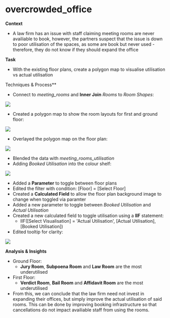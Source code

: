 # overcrowded_office
**Context**

- A law firm has an issue with staff claiming meeting rooms are never availiable to book, however, the partners suspect that the issue is down to poor utilisation of the spaces, as some are book but never used - therefore, they do not know if they should expand the office

**Task**

- With the existing floor plans, create a polygon map to visualise utilisation vs actual utilisation

Techniques & Process**

- Connect to *meeting_rooms* and **Inner Join** *Rooms* to *Room Shapes*:

![](https://github.com/latiful-hassan/overcrowded_office/blob/main/overcrowded_office_screenshots/rooms_join.png)

- Created a polygon map to show the room layouts for first and ground floor:

![](https://github.com/latiful-hassan/overcrowded_office/blob/main/overcrowded_office_screenshots/initial_polygon_map.png)

- Overlayed the polygon map on the floor plan:

![](https://github.com/latiful-hassan/overcrowded_office/blob/main/overcrowded_office_screenshots/floor_plan_polygon_map.png)

- Blended the data with *meeting_rooms_utilisation*
- Adding *Booked Utilisation* into the colour shelf:

![](https://github.com/latiful-hassan/overcrowded_office/blob/main/overcrowded_office_screenshots/floor_plan_polygon_map_booked_utilisation.png)

- Added a **Parameter** to toggle between floor plans 
- Edited the filter with condition: [Floor] = [Select Floor]
- Created a **Calculated Field** to allow the floor plan background image to change when toggled via paramter
- Added a new parameter to toggle between *Booked Utilisation* and *Actual Utilisation*
- Created a new calculated field to toggle utilisation using a **IIF** statement: 
  * IIF([Select Visualisation] = 'Actual Utilisation', [Actual Utilisation], [Booked Utilisation])
- Edited tooltip for clarity:

![](https://github.com/latiful-hassan/overcrowded_office/blob/main/overcrowded_office_screenshots/tool_tip.png)

**Analysis & Insights**

- Ground Floor:
  * **Jury Room**, **Subpoena Room** and **Law Room** are the most underutilised
- First Floor:
  * **Verdict Room**, **Bail Room** and **Affidavit Room** are the most underutilised
- From this, we can conclude that the law firm need not invest in expanding their offices, but simply improve the actual utilisation of said rooms. This can be done by improving booking infrastructure so that cancellations do not impact availiable staff from using the rooms.
